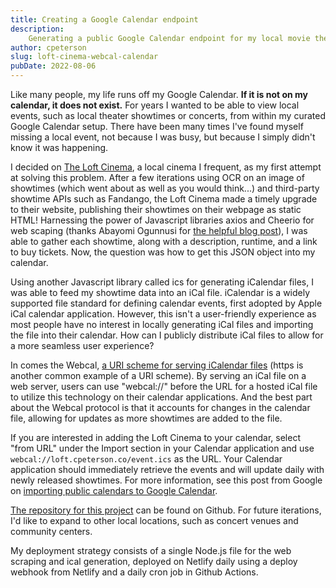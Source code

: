 ```yaml
---
title: Creating a Google Calendar endpoint
description:
    Generating a public Google Calendar endpoint for my local movie theater!
author: cpeterson
slug: loft-cinema-webcal-calendar
pubDate: 2022-08-06
---
```


Like many people, my life runs off my Google Calendar. **If it is not on my
calendar, it does not exist.** For years I wanted to be able to view local
events, such as local theater showtimes or concerts, from within my curated
Google Calendar setup. There have been many times I've found myself missing a
local event, not because I was busy, but because I simply didn't know it was
happening.

I decided on [The Loft Cinema](https://loftcinema.org), a local cinema I
frequent, as my first attempt at solving this problem. After a few iterations
using OCR on an image of showtimes (which went about as well as you would
think...) and third-party showtime APIs such as Fandango, the Loft Cinema made a
timely upgrade to their website, publishing their showtimes on their webpage as
static HTML! Harnessing the power of Javascript libraries axios and Cheerio for
web scaping (thanks Abayomi Ogunnusi for
[the helpful blog post](https://dev.to/drsimplegraffiti/i-scraped-dev-to-using-axios-and-cheerio-26ko)),
I was able to gather each showtime, along with a description, runtime, and a
link to buy tickets. Now, the question was how to get this JSON object into my
calendar.

Using another Javascript library called ics for generating iCalendar files, I
was able to feed my showtime data into an iCal file. iCalendar is a widely
supported file standard for defining calendar events, first adopted by Apple
iCal calendar application. However, this isn't a user-friendly experience as
most people have no interest in locally generating iCal files and importing the
file into their calendar. How can I publicly distribute iCal files to allow for
a more seamless user experience?

In comes the Webcal,
[a URI scheme for serving iCalendar files](https://en.wikipedia.org/wiki/Webcal)
(https is another common example of a URI scheme). By serving an iCal file on a
web server, users can use "webcal://" before the URL for a hosted iCal file to
utilize this technology on their calendar applications. And the best part about
the Webcal protocol is that it accounts for changes in the calendar file,
allowing for updates as more showtimes are added to the file.

If you are interested in adding the Loft Cinema to your calendar, select "from
URL" under the Import section in your Calendar application and use
`webcal://loft.cpeterson.co/event.ics` as the URL. Your Calendar application
should immediately retrieve the events and will update daily with newly released
showtimes. For more information, see this post from Google on
[importing public calendars to Google Calendar](https://support.google.com/calendar/answer/37100).

[The repository for this project](https://github.com/cpetersonco/ical-generator)
can be found on Github. For future iterations, I'd like to expand to other local
locations, such as concert venues and community centers.

My deployment strategy consists of a single Node.js file for the web scraping
and ical generation, deployed on Netlify daily using a deploy webhook from
Netlify and a daily cron job in Github Actions.
